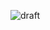 
![draft](https://user-images.githubusercontent.com/77923432/144127483-1a3104d6-a92f-4296-851f-28e67391ada4.gif)
